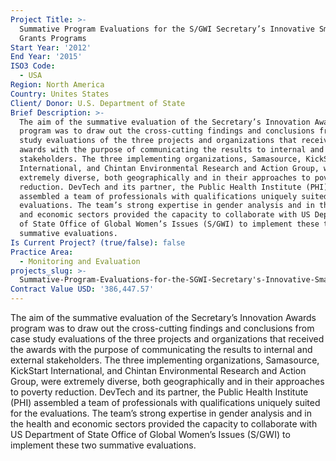 ```yaml
---
Project Title: >-
  Summative Program Evaluations for the S/GWI Secretary’s Innovative Small
  Grants Programs
Start Year: '2012'
End Year: '2015'
ISO3 Code:
  - USA
Region: North America
Country: Unites States
Client/ Donor: U.S. Department of State
Brief Description: >-
  The aim of the summative evaluation of the Secretary’s Innovation Awards
  program was to draw out the cross-cutting findings and conclusions from case
  study evaluations of the three projects and organizations that received the
  awards with the purpose of communicating the results to internal and external
  stakeholders. The three implementing organizations, Samasource, KickStart
  International, and Chintan Environmental Research and Action Group, were
  extremely diverse, both geographically and in their approaches to poverty
  reduction. DevTech and its partner, the Public Health Institute (PHI)
  assembled a team of professionals with qualifications uniquely suited for the
  evaluations. The team’s strong expertise in gender analysis and in the health
  and economic sectors provided the capacity to collaborate with US Department
  of State Office of Global Women’s Issues (S/GWI) to implement these two
  summative evaluations.
Is Current Project? (true/false): false
Practice Area:
  - Monitoring and Evaluation
projects_slug: >-
  Summative-Program-Evaluations-for-the-SGWI-Secretary's-Innovative-Small-Grants-Programs
Contract Value USD: '386,447.57'
---
```

The aim of the summative evaluation of the Secretary’s Innovation Awards program was to draw out the cross-cutting findings and conclusions from case study evaluations of the three projects and organizations that received the awards with the purpose of communicating the results to internal and external stakeholders. The three implementing organizations, Samasource, KickStart International, and Chintan Environmental Research and Action Group, were extremely diverse, both geographically and in their approaches to poverty reduction. DevTech and its partner, the Public Health Institute (PHI) assembled a team of professionals with qualifications uniquely suited for the evaluations. The team’s strong expertise in gender analysis and in the health and economic sectors provided the capacity to collaborate with US Department of State Office of Global Women’s Issues (S/GWI) to implement these two summative evaluations.